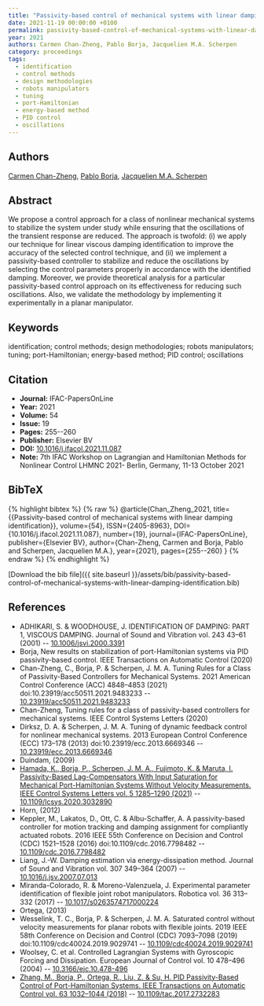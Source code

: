 ```yaml
---
title: "Passivity-based control of mechanical systems with linear damping identification"
date: 2021-11-19 00:00:00 +0100
permalink: passivity-based-control-of-mechanical-systems-with-linear-damping-identification
year: 2021
authors: Carmen Chan-Zheng, Pablo Borja, Jacquelien M.A. Scherpen
category: proceedings
tags:
  - identification
  - control methods
  - design methodologies
  - robots manipulators
  - tuning
  - port-Hamiltonian
  - energy-based method
  - PID control
  - oscillations
---
```

 
## Authors
[Carmen Chan-Zheng](authors/carmen-chan-zheng), [Pablo Borja](authors/luis-pablo-borja), [Jacquelien M.A. Scherpen](authors/jacquelien-m-a-scherpen)
 
## Abstract
We propose a control approach for a class of nonlinear mechanical systems to stabilize the system under study while ensuring that the oscillations of the transient response are reduced. The approach is twofold: (i) we apply our technique for linear viscous damping identification to improve the accuracy of the selected control technique, and (ii) we implement a passivity-based controller to stabilize and reduce the oscillations by selecting the control parameters properly in accordance with the identified damping. Moreover, we provide theoretical analysis for a particular passivity-based control approach on its effectiveness for reducing such oscillations. Also, we validate the methodology by implementing it experimentally in a planar manipulator.
 
## Keywords
identification; control methods; design methodologies; robots manipulators; tuning; port-Hamiltonian; energy-based method; PID control; oscillations
 
## Citation
- **Journal:** IFAC-PapersOnLine
- **Year:** 2021
- **Volume:** 54
- **Issue:** 19
- **Pages:** 255--260
- **Publisher:** Elsevier BV
- **DOI:** [10.1016/j.ifacol.2021.11.087](https://doi.org/10.1016/j.ifacol.2021.11.087)
- **Note:** 7th IFAC Workshop on Lagrangian and Hamiltonian Methods for Nonlinear Control LHMNC 2021- Berlin, Germany, 11-13 October 2021
 
## BibTeX
{% highlight bibtex %}
{% raw %}
@article{Chan_Zheng_2021,
  title={{Passivity-based control of mechanical systems with linear damping identification}},
  volume={54},
  ISSN={2405-8963},
  DOI={10.1016/j.ifacol.2021.11.087},
  number={19},
  journal={IFAC-PapersOnLine},
  publisher={Elsevier BV},
  author={Chan-Zheng, Carmen and Borja, Pablo and Scherpen, Jacquelien M.A.},
  year={2021},
  pages={255--260}
}
{% endraw %}
{% endhighlight %}
 
[Download the bib file]({{ site.baseurl }}/assets/bib/passivity-based-control-of-mechanical-systems-with-linear-damping-identification.bib)
 
## References
- ADHIKARI, S. & WOODHOUSE, J. IDENTIFICATION OF DAMPING: PART 1, VISCOUS DAMPING. Journal of Sound and Vibration vol. 243 43–61 (2001) -- [10.1006/jsvi.2000.3391](https://doi.org/10.1006/jsvi.2000.3391)
- Borja, New results on stabilization of port-Hamiltonian systems via PID passivity-based control. IEEE Transactions on Automatic Control (2020)
- Chan-Zheng, C., Borja, P. & Scherpen, J. M. A. Tuning Rules for a Class of Passivity-Based Controllers for Mechanical Systems. 2021 American Control Conference (ACC) 4848–4853 (2021) doi:10.23919/acc50511.2021.9483233 -- [10.23919/acc50511.2021.9483233](https://doi.org/10.23919/acc50511.2021.9483233)
- Chan-Zheng, Tuning rules for a class of passivity-based controllers for mechanical systems. IEEE Control Systems Letters (2020)
- Dirksz, D. A. & Scherpen, J. M. A. Tuning of dynamic feedback control for nonlinear mechanical systems. 2013 European Control Conference (ECC) 173–178 (2013) doi:10.23919/ecc.2013.6669346 -- [10.23919/ecc.2013.6669346](https://doi.org/10.23919/ecc.2013.6669346)
- Duindam, (2009)
- [Hamada, K., Borja, P., Scherpen, J. M. A., Fujimoto, K. & Maruta, I. Passivity-Based Lag-Compensators With Input Saturation for Mechanical Port-Hamiltonian Systems Without Velocity Measurements. IEEE Control Systems Letters vol. 5 1285–1290 (2021)](passivity-based-lag-compensators-with-input-saturation-for-mechanical-port-hamiltonian-systems-without-velocity-measurements0) -- [10.1109/lcsys.2020.3032890](https://doi.org/10.1109/lcsys.2020.3032890)
- Horn, (2012)
- Keppler, M., Lakatos, D., Ott, C. & Albu-Schaffer, A. A passivity-based controller for motion tracking and damping assignment for compliantly actuated robots. 2016 IEEE 55th Conference on Decision and Control (CDC) 1521–1528 (2016) doi:10.1109/cdc.2016.7798482 -- [10.1109/cdc.2016.7798482](https://doi.org/10.1109/cdc.2016.7798482)
- Liang, J.-W. Damping estimation via energy-dissipation method. Journal of Sound and Vibration vol. 307 349–364 (2007) -- [10.1016/j.jsv.2007.07.013](https://doi.org/10.1016/j.jsv.2007.07.013)
- Miranda-Colorado, R. & Moreno-Valenzuela, J. Experimental parameter identification of flexible joint robot manipulators. Robotica vol. 36 313–332 (2017) -- [10.1017/s0263574717000224](https://doi.org/10.1017/s0263574717000224)
- Ortega, (2013)
- Wesselink, T. C., Borja, P. & Scherpen, J. M. A. Saturated control without velocity measurements for planar robots with flexible joints. 2019 IEEE 58th Conference on Decision and Control (CDC) 7093–7098 (2019) doi:10.1109/cdc40024.2019.9029741 -- [10.1109/cdc40024.2019.9029741](https://doi.org/10.1109/cdc40024.2019.9029741)
- Woolsey, C. et al. Controlled Lagrangian Systems with Gyroscopic Forcing and Dissipation. European Journal of Control vol. 10 478–496 (2004) -- [10.3166/ejc.10.478-496](https://doi.org/10.3166/ejc.10.478-496)
- [Zhang, M., Borja, P., Ortega, R., Liu, Z. & Su, H. PID Passivity-Based Control of Port-Hamiltonian Systems. IEEE Transactions on Automatic Control vol. 63 1032–1044 (2018)](pid-passivity-based-control-of-port-hamiltonian-systems) -- [10.1109/tac.2017.2732283](https://doi.org/10.1109/tac.2017.2732283)


